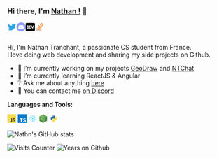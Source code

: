 <!-- markdownlint-disable MD033 -->
<!-- markdownlint-disable MD041 -->

### Hi there, I'm [Nathan !](https://tranchant.tech) 👋

<a href="https://twitter.com/natranchant">
  <img align="left" alt="@NaTranchant | Twitter" width="21px" src="https://raw.githubusercontent.com/nathn/nathn/master/assets/twitter-logo.svg" />
</a>
<a href="https://discord.com/users/260041679162048513">
  <img align="left" alt="Nathn's Discord profile" width="21px" src="https://raw.githubusercontent.com/nathn/nathn/master/assets/discord-logo.svg" />
</a>
<a href="https://dev.to/nathn">
  <img align="left" src="https://raw.githubusercontent.com/nathn/nathn/master/assets/dev-logo.svg" alt="Nathan's DEV Profile" height="21" width="21">
</a>
<a href="https://stackoverflow.com/users/13151164/nathn">
  <img align="left" src="https://raw.githubusercontent.com/nathn/nathn/master/assets/stackoverflow-logo.png" alt="Nathn's StackOverflow Profile" height="21" width="21">
</a>
<br />
<br />

Hi, I'm Nathan Tranchant, a passionate CS student from France.<br />
I love doing web development and sharing my side projects on Github.

- 🔭 I’m currently working on my projects [GeoDraw](https://github.com/Nathn/GeoDraw) and [NTChat](https://github.com/Nathn/NTChat)
- 🌱 I’m currently learning ReactJS & Angular
- ❔ Ask me about anything [here](https://github.com/Nathn/Nathn/issues)
- 💬 You can contact me [on Discord](https://discord.com/users/260041679162048513)

**Languages and Tools:**

<code><img height="20" src="https://raw.githubusercontent.com/github/explore/80688e429a7d4ef2fca1e82350fe8e3517d3494d/topics/javascript/javascript.png"></code>
<code><img height="20" src="https://raw.githubusercontent.com/github/explore/80688e429a7d4ef2fca1e82350fe8e3517d3494d/topics/typescript/typescript.png"></code>
<code><img height="20" src="https://raw.githubusercontent.com/github/explore/80688e429a7d4ef2fca1e82350fe8e3517d3494d/topics/react/react.png"></code>
<code><img height="20" src="https://raw.githubusercontent.com/github/explore/80688e429a7d4ef2fca1e82350fe8e3517d3494d/topics/nodejs/nodejs.png"></code>
<code><img height="20" src="https://raw.githubusercontent.com/github/explore/5c058a388828bb5fde0bcafd4bc867b5bb3f26f3/topics/python/python.png"></code>

![Nathn's GitHub stats](https://github-readme-stats.vercel.app/api?username=Nathn&show_icons=true&theme=dark&hide=contribs,prs,issues)

![Visits Counter](https://eniepbxd6ioqkta.m.pipedream.net)
![Years on Github](https://badges.pufler.dev/years/Nathn)

<!--
**NthTr/NthTr** is a ✨ _special_ ✨ repository because its `README.md` (this file) appears on your GitHub profile.
